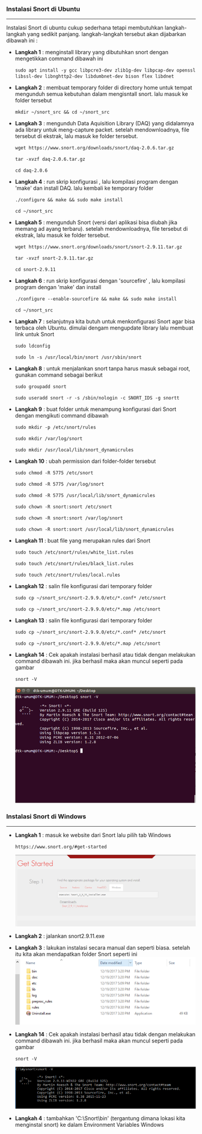 ### Instalasi Snort di Ubuntu
--------------------

Instalasi Snort di ubuntu cukup sederhana tetapi membutuhkan langkah-langkah yang sedikit panjang. langkah-langkah tersebut akan dijabarkan dibawah ini :

- **Langkah 1**    : menginstall library yang dibutuhkan snort dengan mengetikkan command dibawah ini
    ```
    sudo apt install -y gcc libpcre3-dev zlib1g-dev libpcap-dev openssl libssl-dev libnghttp2-dev libdumbnet-dev bison flex libdnet
    ```

- **Langkah 2**    : membuat temporary folder di directory home untuk tempat mengunduh semua kebutuhan dalam mengisntall snort. lalu masuk ke folder tersebut
    ```
    mkdir ~/snort_src && cd ~/snort_src
    ```
- **Langkah 3**    : mengunduh Data Aquisition Library (DAQ) yang didalamnya ada library untuk meng-capture packet. setelah mendownloadnya, file tersebut di ekstrak, lalu masuk ke folder tersebut.
    ```
    wget https://www.snort.org/downloads/snort/daq-2.0.6.tar.gz
    ```
    ```
    tar -xvzf daq-2.0.6.tar.gz
    ```
    ```
    cd daq-2.0.6
    ```
    
- **Langkah 4**    : run skrip konfigurasi , lalu kompilasi program dengan 'make' dan install DAQ. lalu kembali ke temporary folder
    ```
    ./configure && make && sudo make install
    ```
    ```
    cd ~/snort_src
    ```
    
- **Langkah 5**    : mengunduh Snort (versi dari aplikasi bisa diubah jika memang ad ayang terbaru). setelah mendownloadnya, file tersebut di ekstrak, lalu masuk ke folder tersebut.
    ```
    wget https://www.snort.org/downloads/snort/snort-2.9.11.tar.gz
    ```
    ```
    tar -xvzf snort-2.9.11.tar.gz
    ```
    ```
    cd snort-2.9.11
    ```
    
- **Langkah 6**    : run skrip konfigurasi dengan 'sourcefire' , lalu kompilasi program dengan 'make' dan install
    ```
    ./configure --enable-sourcefire && make && sudo make install
    ```
    ```
    cd ~/snort_src
    ```
    
- **Langkah 7**    : selanjutnya kita butuh untuk menkonfigurasi Snort agar bisa terbaca oleh Ubuntu. dimulai dengam mengupdate library lalu membuat link untuk Snort
    ```
    sudo ldconfig
    ```
    ```
    sudo ln -s /usr/local/bin/snort /usr/sbin/snort
    ```
    
- **Langkah 8**    : untuk menjalankan snort tanpa harus masuk sebagai root, gunakan command sebagai berikut
    ```
    sudo groupadd snort
    ```
    ```
    sudo useradd snort -r -s /sbin/nologin -c SNORT_IDS -g snortt
    ```
    
- **Langkah 9**    : buat folder untuk menampung konfigurasi dari Snort dengan mengikuti command dibawah
    ```
    sudo mkdir -p /etc/snort/rules
    ```
    ```
    sudo mkdir /var/log/snort
    ```
    ```
    sudo mkdir /usr/local/lib/snort_dynamicrules
    ```

- **Langkah 10**    : ubah permission dari folder-folder tersebut
    ```
    sudo chmod -R 5775 /etc/snort
    ```
    ```
    sudo chmod -R 5775 /var/log/snort
    ```
    ```
    sudo chmod -R 5775 /usr/local/lib/snort_dynamicrules
    ```
    ```
    sudo chown -R snort:snort /etc/snort
    ```
    ```
    sudo chown -R snort:snort /var/log/snort
    ```
    ```
    sudo chown -R snort:snort /usr/local/lib/snort_dynamicrules
    ```
    
- **Langkah 11**    : buat file yang merupakan rules dari Snort
    ```
    sudo touch /etc/snort/rules/white_list.rules
    ```
    ```
    sudo touch /etc/snort/rules/black_list.rules
    ```
    ```
    sudo touch /etc/snort/rules/local.rules
    ```
    
- **Langkah 12**    : salin file konfigurasi dari temporary folder
    ```
    sudo cp ~/snort_src/snort-2.9.9.0/etc/*.conf* /etc/snort
    ```
    ```
    sudo cp ~/snort_src/snort-2.9.9.0/etc/*.map /etc/snort
    ```
    
- **Langkah 13**    : salin file konfigurasi dari temporary folder
    ```
    sudo cp ~/snort_src/snort-2.9.9.0/etc/*.conf* /etc/snort
    ```
    ```
    sudo cp ~/snort_src/snort-2.9.9.0/etc/*.map /etc/snort
    ```
- **Langkah 14**    : Cek apakah instalasi berhasil atau tidak dengan melakukan command dibawah ini. jika berhasil maka akan muncul seperti pada gambar
    ```
    snort -V
    ```
    ![](/assets/Snort/hasilinstalubuntu.png)


### Instalasi Snort di Windows
--------------------
- **Langkah 1**    : masuk ke website dari Snort lalu pilih tab Windows
    ```
    https://www.snort.org/#get-started
    ```
     ![](/assets/Snort/instal.PNG)
- **Langkah 2**    : jalankan snort2.9.11.exe

- **Langkah 3**    : lakukan instalasi secara manual dan seperti biasa. setelah itu kita akan mendapatkan folder Snort seperti ini
     ![](/assets/Snort/windows.PNG)
 
- **Langkah 14**    : Cek apakah instalasi berhasil atau tidak dengan melakukan command dibawah ini. jika berhasil maka akan muncul seperti pada gambar
    ```
    snort -V
    ```
    ![](/assets/Snort/hasilinstalwindows.PNG)

     
- **Langkah 4**    : tambahkan 'C:\Snort\bin' (tergantung dimana lokasi kita menginstal snort) ke dalam Environment Variables Windows
